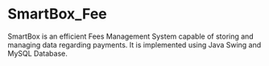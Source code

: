 # SmartBox_Fee
SmartBox is an efficient Fees Management System  capable of storing and managing data regarding payments.
It is implemented using Java Swing and MySQL Database.




